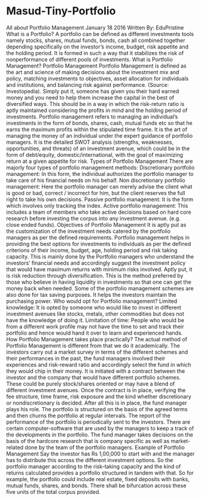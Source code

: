 # Masud-Tiny-Portfolio
 All about Portfolio Management  January 18 2016 Written By: EduPristine What is a Portfolio?  A portfolio can be defined as different investments tools namely stocks, shares, mutual funds, bonds, cash all combined together depending specifically on the investor’s income, budget, risk appetite and the holding period. It is formed in such a way that it stabilizes the risk of nonperformance of different pools of investments.  What is Portfolio Management?   Portfolio Management  Portfolio Management is defined as the art and science of making decisions about the investment mix and policy, matching investments to objectives, asset allocation for individuals and institutions, and balancing risk against performance. (Source: Investopedia).  Simply put it, someone has given you their hard earned money and you need to help them increase the capital in the best of diversified ways. This should be in a way in which the risk-return ratio is aptly maintained considering the profits in mind and the holding period of investments.  Portfolio management refers to managing an individual’s investments in the form of bonds, shares, cash, mutual funds etc so that he earns the maximum profits within the stipulated time frame. It is the art of managing the money of an individual under the expert guidance of portfolio managers.  It is the detailed SWOT analysis (strengths, weaknesses, opportunities, and threats) of an investment avenue, which could be in the form of debt/equity, domestic/international, with the goal of maximizing return at a given appetite for risk. Types of Portfolio Management  There are majorly four types of portfolio management methods:      Discretionary portfolio management: In this form, the individual authorizes the portfolio manager to take care of his financial needs on his behalf.     Non discretionary portfolio management: Here the portfolio manager can merely advise the client what is good or bad, correct / incorrect for him, but the client reserves the full right to take his own decisions.     Passive portfolio management: It is the form which involves only tracking the index.     Active portfolio management: This includes a team of members who take active decisions based on hard core research before investing the corpus into any investment avenue. (e.g. close ended funds).  Objectives of Portfolio Management      It is aptly put as the customization of the investment needs catered by the portfolio managers as per the defined requirements.     Portfolio management helps in providing the best options for investments to individuals as per the defined criterions of their income, budget, age, holding period and risk taking capacity.     This is mainly done by the Portfolio managers who understand the investors’ financial needs and accordingly suggest the investment policy that would have maximum returns with minimum risks involved. Aptly put, it is risk reduction through diversification.     This is the method preferred by those who believe in having liquidity in investments so that one can get the money back when needed.     Some of the portfolio management schemes are also done for tax saving purposes.     It helps the investors maintain the purchasing power.  Who would opt for Portfolio management?      Limited knowledge: It is opted by someone who would like to invest in different investment avenues like stocks, metals, other commodities but does not have the knowledge of doing it.     Limitation of time: People who would be from a different work profile may not have the time to set and track their portfolio and hence would hand it over to learn and experienced hands.  How Portfolio Management takes place practically?  The actual method of Portfolio Management is different from that we do it academically. The investors carry out a market survey in terms of the different schemes and their performances in the past, the fund managers involved their experiences and risk-reward ratio and accordingly select the fund in which they would chip in their money.        It is initiated with a contract between the investor and the company that would have different portfolio schemes. These could be purely stock/shares oriented or may have a blend of different investment avenues.     Once the contract is in place, verifying the fee structure, time frame, risk exposure and the kind whether discretionary or nondiscretionary is decided.     After all this is in place, the fund manager plays his role. The portfolio is structured on the basis of the agreed terms and then churns the portfolio at regular intervals.     The report of the performance of the portfolio is periodically sent to the investors.     There are certain computer-software that are used by the managers to keep a track of the developments in the portfolio.     The fund manager takes decisions on the basis of the hardcore research that is company specific as well as market-related done by the team of the portfolio managers.  Example of Portfolio Management  Say the investor has Rs 1,00,000 to start with and the manager has to distribute this across the different investment options. So the portfolio manager according to the risk-taking capacity and the kind of returns calculated provides a portfolio structured in tandem with that.  So for example, the portfolio could include real estate, fixed deposits with banks, mutual funds, shares, and bonds. There shall be bifurcation across these five units of the total corpus provided.
